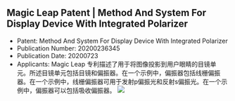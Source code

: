 
## Magic Leap Patent | Method And System For Display Device With Integrated Polarizer
* Patent: Method And System For Display Device With Integrated Polarizer 
* Publication Number: 20200236345
* Publication Date: 20200723
* Applicants: Magic Leap
专利描述了用于将图像投影到用户眼睛的目镜单元。所述目镜单元包括目镜和偏振器。在一个示例中，偏振器包括线栅偏振器。在一个示例中，线栅偏振器可用于发射p偏振光和反射s偏振光。在一个示例中，偏振器可以包括吸收偏振器。
![](https://gitlab.com/picbed/bed/uploads/9952d3fc77ac1ec9dc0eb064ee0416a4/magicileap.png)